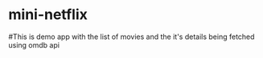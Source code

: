 # mini-netflix

#This is demo app with the list of movies and the it's details being fetched using omdb api